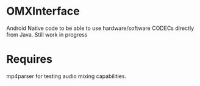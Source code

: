 OMXInterface
============

Android Native code to be able to use hardware/software CODECs directly from Java.  Still work in progress

Requires
========

mp4parser for testing audio mixing capabilities.
